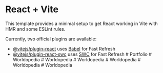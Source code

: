 # React + Vite

This template provides a minimal setup to get React working in Vite with HMR and some ESLint rules.

Currently, two official plugins are available:

- [@vitejs/plugin-react](https://github.com/vitejs/vite-plugin-react/blob/main/packages/plugin-react/README.md) uses [Babel](https://babeljs.io/) for Fast Refresh
- [@vitejs/plugin-react-swc](https://github.com/vitejs/vite-plugin-react-swc) uses [SWC](https://swc.rs/) for Fast Refresh
#   P o r t f o l i o  
 #   W o r l d o p e d i a  
 #   W o r l d o p e d i a  
 #   W o r l d o p e d i a  
 #   W o r l d o p e d i a  
 #   W o r l d o p e d i a  
 #   W o r l d o p e d i a  
 